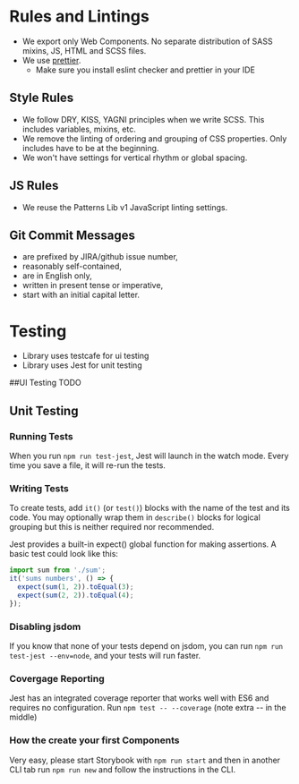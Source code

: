 # Rules and Lintings

- We export only Web Components. No separate distribution of SASS mixins, JS, HTML and SCSS files.
- We use [prettier](https://prettier.io/).
  - Make sure you install eslint checker and prettier in your IDE

## Style Rules

- We follow DRY, KISS, YAGNI principles when we write SCSS. This includes variables, mixins, etc.
- We remove the linting of ordering and grouping of CSS properties. Only includes have to be at the beginning.
- We won't have settings for vertical rhythm or global spacing.

## JS Rules

- We reuse the Patterns Lib v1 JavaScript linting settings.

## Git Commit Messages

- are prefixed by JIRA/github issue number,
- reasonably self-contained,
- are in English only,
- written in present tense or imperative,
- start with an initial capital letter.

# Testing
- Library uses testcafe for ui testing
- Library uses Jest for unit testing

##UI Testing
TODO

## Unit Testing
### Running Tests
When you run `npm run test-jest`, Jest will launch in the watch mode. Every time you save a file, it will re-run the tests.

### Writing Tests
To create tests, add `it()` (or `test()`) blocks with the name of the test and its code. You may optionally wrap them in `describe()` blocks for logical grouping but this is neither required nor recommended.

Jest provides a built-in expect() global function for making assertions. A basic test could look like this:

```js
import sum from './sum';
it('sums numbers', () => {
  expect(sum(1, 2)).toEqual(3);
  expect(sum(2, 2)).toEqual(4);
});
```
### Disabling jsdom
If you know that none of your tests depend on jsdom, you can run `npm run test-jest --env=node`, and your tests will run faster.

### Covergage Reporting
Jest has an integrated coverage reporter that works well with ES6 and requires no configuration.
Run `npm test -- --coverage` (note extra -- in the middle)

### How the create your first Components
Very easy, please start Storybook with `npm run start` and then in another CLI tab run `npm run new` and follow the instructions in the CLI.
